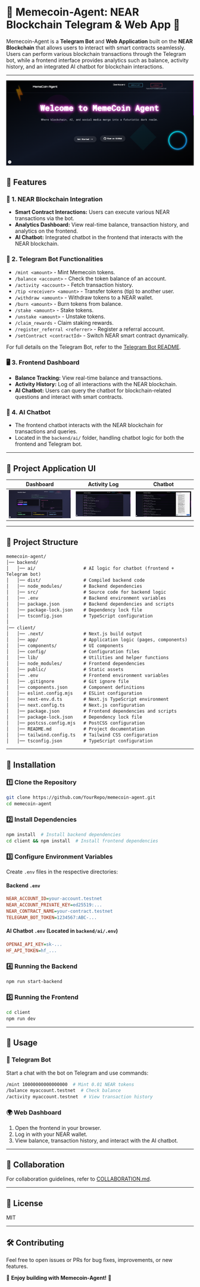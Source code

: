 # 🎉 Memecoin-Agent: NEAR Blockchain Telegram & Web App 🚀

Memecoin-Agent is a **Telegram Bot** and **Web Application** built on the **NEAR Blockchain** that allows users to interact with smart contracts seamlessly. Users can perform various blockchain transactions through the Telegram bot, while a frontend interface provides analytics such as balance, activity history, and an integrated AI chatbot for blockchain interactions.

---

![Dashboard](./images/1.png)

## 🌟 Features

### 🔗 1. NEAR Blockchain Integration
- **Smart Contract Interactions:** Users can execute various NEAR transactions via the bot.
- **Analytics Dashboard:** View real-time balance, transaction history, and analytics on the frontend.
- **AI Chatbot:** Integrated chatbot in the frontend that interacts with the NEAR blockchain.

### 🤖 2. Telegram Bot Functionalities
- `/mint <amount>` - Mint Memecoin tokens.
- `/balance <account>` - Check the token balance of an account.
- `/activity <account>` - Fetch transaction history.
- `/tip <receiver> <amount>` - Transfer tokens (tip) to another user.
- `/withdraw <amount>` - Withdraw tokens to a NEAR wallet.
- `/burn <amount>` - Burn tokens from balance.
- `/stake <amount>` - Stake tokens.
- `/unstake <amount>` - Unstake tokens.
- `/claim_rewards` - Claim staking rewards.
- `/register_referral <referrer>` - Register a referral account.
- `/setContract <contractId>` - Switch NEAR smart contract dynamically.

For full details on the Telegram Bot, refer to the [Telegram Bot README](./Near_Telegram_Bot.md).

### 🖥️ 3. Frontend Dashboard
- **Balance Tracking:** View real-time balance and transactions.
- **Activity History:** Log of all interactions with the NEAR blockchain.
- **AI Chatbot:** Users can query the chatbot for blockchain-related questions and interact with smart contracts.

### 🤖 4. AI Chatbot
- The frontend chatbot interacts with the NEAR blockchain for transactions and queries.
- Located in the `backend/ai/` folder, handling chatbot logic for both the frontend and Telegram bot.

---

## 🎨 Project Application UI

| **Dashboard** | **Activity Log** | **Chatbot** |
|--------------|-----------------|------------|
| ![Dashboard](./images/2.png) | ![Activity Log](./images/3.png) | ![Chatbot](./images/5.png) |

---

## 📂 Project Structure

```
memecoin-agent/
│── backend/
│   │── ai/                  # AI logic for chatbot (frontend + Telegram bot)
│   │── dist/                # Compiled backend code
│   │── node_modules/        # Backend dependencies
│   │── src/                 # Source code for backend logic
│   │── .env                 # Backend environment variables
│   │── package.json         # Backend dependencies and scripts
│   │── package-lock.json    # Dependency lock file
│   │── tsconfig.json        # TypeScript configuration
│
│── client/
│   │── .next/               # Next.js build output
│   │── app/                 # Application logic (pages, components)
│   │── components/          # UI components
│   │── config/              # Configuration files
│   │── lib/                 # Utilities and helper functions
│   │── node_modules/        # Frontend dependencies
│   │── public/              # Static assets
│   │── .env                 # Frontend environment variables
│   │── .gitignore           # Git ignore file
│   │── components.json      # Component definitions
│   │── eslint.config.mjs    # ESLint configuration
│   │── next-env.d.ts        # Next.js TypeScript environment
│   │── next.config.ts       # Next.js configuration
│   │── package.json         # Frontend dependencies and scripts
│   │── package-lock.json    # Dependency lock file
│   │── postcss.config.mjs   # PostCSS configuration
│   │── README.md            # Project documentation
│   │── tailwind.config.ts   # Tailwind CSS configuration
│   │── tsconfig.json        # TypeScript configuration
```

---

## 🔧 Installation

### 1️⃣ Clone the Repository
```bash
git clone https://github.com/YourRepo/memecoin-agent.git
cd memecoin-agent
```

### 2️⃣ Install Dependencies
```bash
npm install  # Install backend dependencies
cd client && npm install  # Install frontend dependencies
```

### 3️⃣ Configure Environment Variables
Create `.env` files in the respective directories:

#### Backend `.env`
```ini
NEAR_ACCOUNT_ID=your-account.testnet
NEAR_ACCOUNT_PRIVATE_KEY=ed25519:...
NEAR_CONTRACT_NAME=your-contract.testnet
TELEGRAM_BOT_TOKEN=1234567:ABC-...
```

#### AI Chatbot `.env` (Located in `backend/ai/.env`)
```ini
OPENAI_API_KEY=sk-...
HF_API_TOKEN=hf_...
```

### 4️⃣ Running the Backend
```bash
npm run start-backend
```

### 5️⃣ Running the Frontend
```bash
cd client
npm run dev
```

---

## 🚀 Usage

### 🎯 Telegram Bot
Start a chat with the bot on Telegram and use commands:
```bash
/mint 10000000000000000  # Mint 0.01 NEAR tokens
/balance myaccount.testnet  # Check balance
/activity myaccount.testnet  # View transaction history
```

### 🌍 Web Dashboard
1. Open the frontend in your browser.
2. Log in with your NEAR wallet.
3. View balance, transaction history, and interact with the AI chatbot.

---

## 🤝 Collaboration
For collaboration guidelines, refer to [COLLABORATION.md](./COLLABORATION.md).

---

## 📜 License
MIT

---

## 🛠️ Contributing
Feel free to open issues or PRs for bug fixes, improvements, or new features.

🌟 **Enjoy building with Memecoin-Agent!** 🚀
